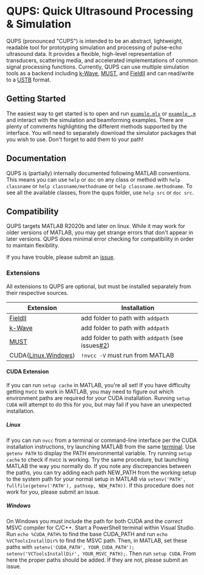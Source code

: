# QUPS: Quick Ultrasound Processing &amp; Simulation

QUPS (pronounced "CUPS") is intended to be an abstract, lightweight, readable tool for prototyping simulation and processing of pulse-echo ultrasound data. It provides a flexible, high-level representation of transducers, scattering media, and accelerated implementations of common signal processing functions. Currently, QUPS can use multiple simulation tools as a backend including [k-Wave](http://www.k-wave.org/index.php), [MUST](https://www.biomecardio.com/MUST/documentation.html), and [FieldII](https://www.field-ii.dk/) and can read/write to a [USTB](https://www.ustb.no/) format.

## Getting Started
The easiest way to get started is to open and run [`example.mlx`](example.mlx) or [`example_.m`](example_.m) and interact with the simulation and beamforming examples. There are plenty of comments highlighting the different methods supported by the interface. You will need to separately download the simulator packages that you wish to use. Don't forget to add them to your path!

## Documentation
QUPS is (partially) internally documented following MATLAB conventions. This means you can use `help` or `doc` on any class or method with `help classname` or `help classname/methodname` or `help classname.methodname`. To see all the available classes, from the qups folder, use `help src` or `doc src`. 

## Compatibility
QUPS targets MATLAB R2020b and later on linux. While it may work for older versions of MATLAB, you may get strange errors that don't appear in later versions. QUPS does minimal error checking for compatibility in order to maintain flexibility.

If you have trouble, please submit an [issue](https://github.com/thorstone25/qups/issues).

### Extensions
All extensions to QUPS are optional, but must be installed separately from their respective sources.

| Extension | Installation |
| ------ | ------ | 
| [FieldII](https://www.field-ii.dk/)   | add folder to path with `addpath`|
| [k-Wave](http://www.k-wave.org/index.php) | add folder to path with `addpath` |
| [MUST](https://www.biomecardio.com/MUST/documentation.html)  | add folder to path with `addpath` (see issues[#2](https://github.com/thorstone25/qups/issues/2))|
| CUDA([Linux](https://docs.nvidia.com/cuda/cuda-installation-guide-linux/index.html),[Windows](https://docs.nvidia.com/cuda/cuda-installation-guide-microsoft-windows/index.html)) | `!nvcc -V` must run from MATLAB |

#### CUDA Extension
If you can run `setup cache` in MATLAB, you're all set! If you have difficulty getting nvcc to work in MATLAB, you may need to figure out which environment paths are required for _your_ CUDA installation. Running `setup CUDA` will attempt to do this for you, but may fail if you have an unexpected installation.

##### Linux
If you can run `nvcc` from a terminal or command-line interface per the CUDA installation instructions, try launching MATLAB from the same [terminal](https://www.mathworks.com/help/matlab/ref/matlablinux.html). Use `getenv PATH` to display the PATH environmental variable. Try running `setup cache` to check if nvcc is working. Try the same procedure, but launching MATLAB the way you normally do. If you note any discrepancies between the paths, you can try adding each path NEW_PATH from the working setup to the system path for your normal setup in MATLAB via `setenv('PATH', fullfile(getenv('PATH'), pathsep, NEW_PATH))`. If this procedure does not work for you, please submit an issue.

##### Windows
On Windows you must include the path for both CUDA and the _correct_ MSVC compiler for C/C++. Start a PowerShell terminal within Visual Studio. Run `echo %CUDA_PATH%` to find the base CUDA_PATH and run `echo %VCToolsInstallDir%` to find the MSVC path. 
Then, in MATLAB, set these paths with `setenv('CUDA_PATH', YOUR_CUDA_PATH'); setenv('VCToolsInstallDir', YOUR_MSVC_PATH);`. Then run `setup CUDA`. From here the proper paths should be added. If they are not, please submit an issue.

